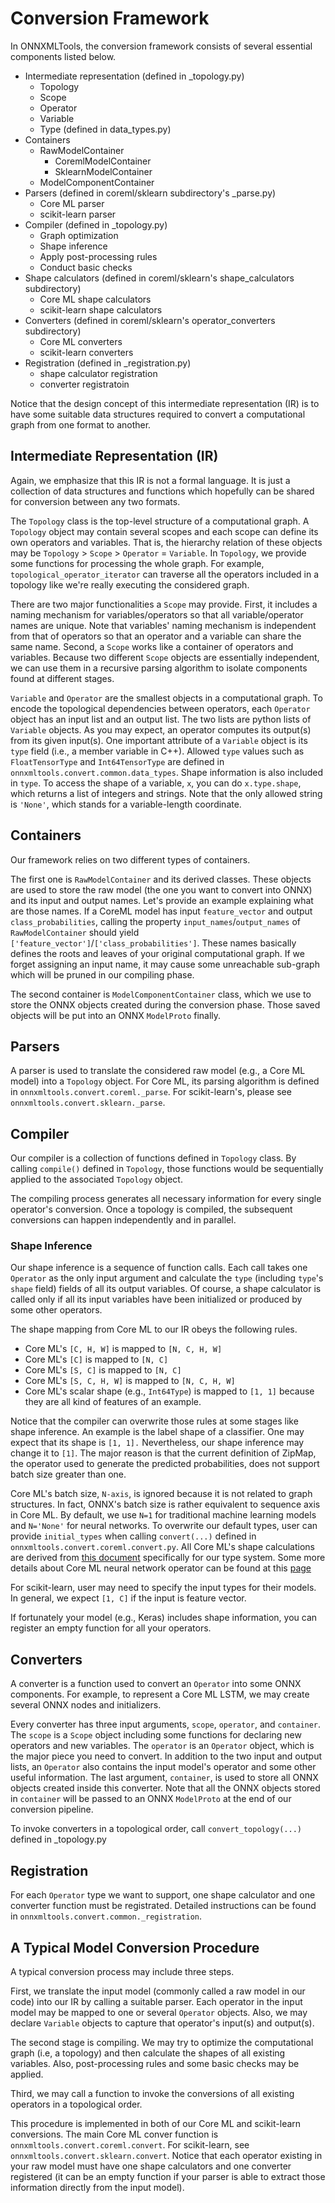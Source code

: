 # Conversion Framework

In ONNXMLTools, the conversion framework consists of several essential components listed below.

* Intermediate representation (defined in _topology.py)
    * Topology
    * Scope
    * Operator
    * Variable
    * Type (defined in data_types.py)
* Containers
    * RawModelContainer
        * CoremlModelContainer
        * SklearnModelContainer
    * ModelComponentContainer
* Parsers (defined in coreml/sklearn subdirectory's _parse.py)
    * Core ML parser
    * scikit-learn parser
* Compiler (defined in _topology.py)
    * Graph optimization
    * Shape inference
    * Apply post-processing rules
    * Conduct basic checks
* Shape calculators (defined in coreml/sklearn's shape_calculators subdirectory)
    * Core ML shape calculators
    * scikit-learn shape calculators
* Converters (defined in coreml/sklearn's operator_converters subdirectory)
    * Core ML converters
    * scikit-learn converters
* Registration (defined in _registration.py)
    * shape calculator registration
    * converter registratoin

Notice that the design concept of this intermediate representation (IR) is to have some suitable data structures required to convert a computational graph from one format to another.

## Intermediate Representation (IR)

Again, we emphasize that this IR is not a formal language. It is just a collection of data structures and functions which hopefully can be shared for conversion between any two formats.

The `Topology` class is the top-level structure of a computational graph. A `Topology` object may contain several scopes and each scope can define its own operators and variables. That is, the hierarchy relation of these objects may be `Topology` > `Scope` > `Operator` = `Variable`.
In `Topology`, we provide some functions for processing the whole graph. For example, `topological_operator_iterator` can traverse all the operators included in a topology like we're really executing the considered graph.

There are two major functionalities a `Scope` may provide. First, it includes a naming mechanism for variables/operators so that all variable/operator names are unique. Note that variables' naming mechanism is independent from that of operators so that an operator and a variable can share the same name. Second, a `Scope` works like a container of operators and variables. Because two different `Scope` objects are essentially independent, we can use them in a recursive parsing algorithm to isolate components found at different stages.

`Variable` and `Operator` are the smallest objects in a computational graph. To encode the topological dependencies between operators, each `Operator` object has an input list and an output list. The two lists are python lists of `Variable` objects. As you may expect, an operator computes its output(s) from its given input(s). One important attribute of a `Variable` object is its `type` field (i.e., a member variable in C++). Allowed `type` values such as `FloatTensorType` and `Int64TensorType` are defined in `onnxmltools.convert.common.data_types`. Shape information is also included in `type`. To access the shape of a variable, `x`, you can do `x.type.shape`, which returns a list of integers and strings. Note that the only allowed string is `'None'`, which stands for a variable-length coordinate.

## Containers

Our framework relies on two different types of containers.

The first one is `RawModelContainer` and its derived classes. These objects are used to store the raw model (the one you want to convert into ONNX) and its input and output names. Let's provide an example explaining what are those names. If a CoreML model has input `feature_vector` and output `class_probabilities`, calling the property `input_names`/`output_names` of `RawModelContainer` should yield `['feature_vector']`/`['class_probabilities']`. These names basically defines the roots and leaves of your original computational graph. If we forget assigning an input name, it may cause some unreachable sub-graph which will be pruned in our compiling phase.

The second container is `ModelComponentContainer` class, which we use to store the ONNX objects created during the conversion phase. Those saved objects will be put into an ONNX `ModelProto` finally.

## Parsers

A parser is used to translate the considered raw model (e.g., a Core ML model) into a `Topology` object. For Core ML, its parsing algorithm is defined in
`onnxmltools.convert.coreml._parse`. For scikit-learn's, please see `onnxmltools.convert.sklearn._parse`.

## Compiler

Our compiler is a collection of functions defined in `Topology` class. By calling `compile()` defined in `Topology`, those functions would be sequentially applied to the associated `Topology` object.

The compiling process generates all necessary information for every single operator's conversion. Once a topology is compiled, the subsequent conversions can happen independently and in parallel.

### Shape Inference

Our shape inference is a sequence of function calls. Each call takes one `Operator` as the only input argument and calculate the `type` (including `type`'s `shape` field) fields of all its output variables. Of course, a shape calculator is called only if all its input variables have been initialized or produced by some other operators.

The shape mapping from Core ML to our IR obeys the following rules.

* Core ML's `[C, H, W]` is mapped to `[N, C, H, W]`
* Core ML's `[C]` is mapped to `[N, C]`
* Core ML's `[S, C]` is mapped to `[N, C]`
* Core ML's `[S, C, H, W]` is mapped to `[N, C, H, W]`
* Core ML's scalar shape (e.g., `Int64Type`) is mapped to `[1, 1]` because they are all kind of features of an example.

Notice that the compiler can overwrite those rules at some stages like shape inference. An example is the label shape of a classifier. One may expect that its shape is `[1, 1].` Nevertheless, our shape inference may change it to `[1]`. The major reason is that the current definition of ZipMap, the operator used to generate the predicted probabilities, does not support batch size greater than one.

Core ML's batch size, `N-axis`, is ignored because it is not related to graph structures. In fact, ONNX's batch size is rather equivalent to sequence axis in Core ML. By default, we use `N=1` for traditional machine learning models and `N='None'` for neural networks. To overwrite our default types, user can provide `initial_types` when calling `convert(...)` defined in `onnxmltools.convert.coreml.convert.py`. All Core ML's shape calculations are derived from [this document](https://apple.github.io/coremltools/coremlspecification/index.html) specifically for our type system.
Some more details about Core ML neural network operator can be found at this [page](https://github.com/apple/coremltools/blob/master/mlmodel/format/NeuralNetwork.proto)

For scikit-learn, user may need to specify the input types for their models. In general, we expect `[1, C]` if the input is feature vector.

If fortunately your model (e.g., Keras) includes shape information, you can register an empty function for all your operators.

## Converters

A converter is a function used to convert an `Operator` into some ONNX components. For example, to represent a Core ML LSTM, we may create several ONNX nodes and initializers.

Every converter has three input arguments, `scope`, `operator`, and `container`. The `scope` is a `Scope` object including some functions for declaring new operators and new variables. The `operator` is an `Operator` object, which is the major piece you need to convert. In addition to the two input and output lists, an `Operator` also contains the input model's operator and some other useful information. The last argument, `container`, is used to store all ONNX objects created inside this converter. Note that all the ONNX objects stored in `container` will be passed to an ONNX `ModelProto` at the end of our conversion pipeline.

To invoke converters in a topological order, call `convert_topology(...)` defined in _topology.py

## Registration

For each `Operator` type we want to support, one shape calculator and one converter function must be registrated. Detailed instructions can be found in `onnxmltools.convert.common._registration`.

## A Typical Model Conversion Procedure

A typical conversion process may include three steps.

First, we translate the input model (commonly called a raw model in our code) into our IR by calling a suitable parser. Each operator in the input model may be mapped to one or several `Operator` objects. Also, we may declare `Variable` objects to capture that operator's input(s) and output(s).

The second stage is compiling. We may try to optimize the computational graph (i.e, a topology) and then calculate the shapes of all existing variables. Also, post-processing rules and some basic checks may be applied.

Third, we may call a function to invoke the conversions of all existing operators in a topological order.

This procedure is implemented in both of our Core ML and scikit-learn conversions. The main Core ML conver function is `onnxmltools.convert.coreml.convert`. For scikit-learn, see `onnxmltools.convert.sklearn.convert`. Notice that each operator existing in your raw model must have one shape calculators and one converter registered (it can be an empty function if your parser is able to extract those information directly from the input model).
